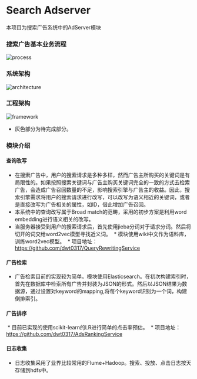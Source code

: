 # Search Adserver
本项目为搜索广告系统中的AdServer模块

### 搜索广告基本业务流程
![process](https://github.com/dwt0317/Search_Adserver/blob/master/img_folder/process.png)

### 系统架构
![architecture](https://github.com/dwt0317/Search_Adserver/blob/master/img_folder/architecture.png)

### 工程架构
![framework](https://github.com/dwt0317/Search_Adserver/blob/master/img_folder/framework.png)

* 灰色部分为待完成部分。

### 模块介绍  

#### 查询改写
  * 在搜索广告中，用户的搜索请求是多种多样，然而广告主所购买的关键词是有局限性的。如果按照搜索关键词与广告主购买关键词完全的一致的方式去检索广告，会造成广告召回数量的不足，影响搜索引擎与广告主的收益。因此，搜索引擎需求将用户的搜索请求进行改写，可以改写为语义相近的关键词，或者是直接改写为广告相关的属性，如ID，借此增加广告召回。
  * 本系统中的查询改写属于Broad match的范畴，采用的初步方案是利用word embedding进行语义相关的改写。
  * 当服务器接受到用户的搜索请求后，首先使用jieba分词对于请求分词。然后将切开的词交给word2vec模型寻找近义词。
  * 模块使用wiki中文作为语料库，训练word2vec模型。
  * 项目地址：https://github.com/dwt0317/QueryRewritingService

#### 广告检索
  * 广告检索目前的实现较为简单。模块使用Elasticsearch。在初次构建索引时，首先在数据库中检索所有广告并封装为JSON的形式。然后以JSON结果为数据源，通过设置对keyword的mapping,将每个keyword识别为一个词，构建倒排索引。


#### 广告排序
  * 目前已实现的使用scikit-learn的LR进行简单的点击率预估。
  * 项目地址：https://github.com/dwt0317/AdsRankingService


#### 日志收集
  * 日志收集采用了业界比较常用的Flume+Hadoop。搜索、投放、点击日志按天存储到hdfs中。
